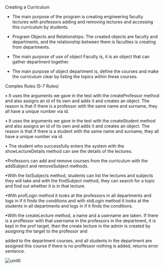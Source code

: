 Creating a Curriculum 

- The main purpose of the program is creating engineering faculty lectures with professors adding and removing lectures and accessing this curriculum by students.

- Program Objects and Relationships: The created objects are faculty and departments, and the relationship between them is faculties is creating from departments. 

- The main purpose of use of object Faculty is, it is an object that can gather department together.

- The main purpose of object department is, define the courses and make the curriculum clear by listing the topics within these courses.


Complex Rules  (5-7 Rules) 

• It uses the arguments we gave in the test with the createProfessor method and also assigns an id of its own and adds it and creates an object. The reason is that if there is a professor with the same name and surname, they all have a unique number via id. 

• It uses the arguments we gave in the test with the createStudent method and also assigns an id of its own and adds it and creates an object. The reason is that if there is a student with the same name and surname, they all have a unique number via id. 

• The student who successfully enters the system with the showLectureDetails method can see the details of the lectures. 

•Professors can add and remove courses from the curriculum with the addSubject and removeSubject methods. 

•With the listSubjects method, students can list the lectures and subjects they will take and with the findSubject method, they can search for a topic and find out whether it is in that lecture. 

•With profLogin method it looks at the professors in all departments and logs in if it finds the conditions and with stdLogin method it looks at the students in all departments and logs in if it finds the conditions. 

•With the createLecture method, a name and a username are taken. If there is a proffessor with that username in the professors in the department, it is kept in the prof target, then the create lecture in the admin is created by assigning the target to the professor and

added to the department courses, and all students in the department are assigned this course if there is no proffessor nothing is added, returns error sentence.


![umllll](https://github.com/rumeysaacevik/creating-curriculum/assets/169652554/3596ac31-3cae-4c7b-b8d8-a6087d297a9b)

